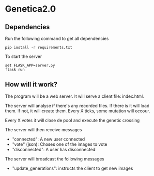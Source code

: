 # Genetica2.0

## Dependencies

Run the following command to get all dependencies

```
pip install -r requirements.txt
```

To start the server

```
set FLASK_APP=server.py 
flask run
```

## How will it work?

The program will be a web server. It will serve a client file: index.html.

The server will analyse if there's any recorded files. If there is it will load them. If not, it will create them.
Every X ticks, some mutation will occour.

Every X votes it will close de pool and execute the genetic crossing

The server will then receive messages
- "connected": A new user connected
- "vote" (json): Choses one of the images to vote
- "disconnected": A user has disconnected

The server will broadcast the following messages
- "update_generations": instructs the client to get new images
